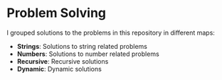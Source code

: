 # Problem Solving
I grouped solutions to the problems in this repository in different maps:
- **Strings**: Solutions to string related problems
- **Numbers**: Solutions to number related problems
- **Recursive**: Recursive solutions
- **Dynamic**: Dynamic solutions

